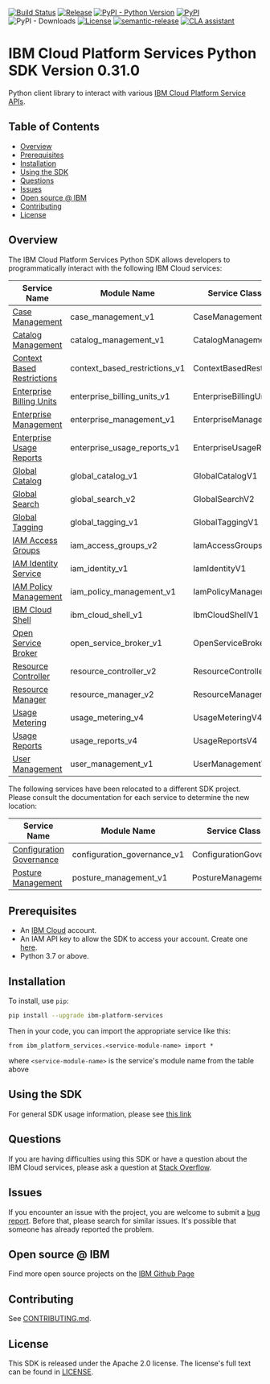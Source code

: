 [![Build Status](https://app.travis-ci.com/IBM/platform-services-python-sdk.svg?branch=main)](https://app.travis-ci.com/IBM/platform-services-python-sdk)
[![Release](https://img.shields.io/github/v/release/IBM/platform-services-python-sdk)](https://github.com/IBM/platform-services-python-sdk/releases/latest)
[![PyPI - Python Version](https://img.shields.io/pypi/pyversions/ibm-platform-services)](https://pypi.org/project/ibm-platform-services/)
[![PyPI](https://img.shields.io/pypi/v/ibm-platform-services)](https://pypi.org/project/ibm-platform-services/)
![PyPI - Downloads](https://img.shields.io/pypi/dm/ibm-platform-services)
[![License](https://img.shields.io/badge/License-Apache%202.0-blue.svg)](https://opensource.org/licenses/Apache-2.0)
[![semantic-release](https://img.shields.io/badge/%20%20%F0%9F%93%A6%F0%9F%9A%80-semantic--release-e10079.svg)](https://github.com/semantic-release/semantic-release)
[![CLA assistant](https://cla-assistant.io/readme/badge/IBM/platform-services-python-sdk)](https://cla-assistant.io/IBM/platform-services-python-sdk)


# IBM Cloud Platform Services Python SDK Version 0.31.0

Python client library to interact with various 
[IBM Cloud Platform Service APIs](https://cloud.ibm.com/docs?tab=api-docs&category=platform_services).

## Table of Contents

<!--
  The TOC below is generated using the `markdown-toc` node package.

      https://github.com/jonschlinkert/markdown-toc

  You should regenerate the TOC after making changes to this file.

      npx markdown-toc -i README.md
  -->

<!-- toc -->

- [Overview](#overview)
- [Prerequisites](#prerequisites)
- [Installation](#installation)
- [Using the SDK](#using-the-sdk)
- [Questions](#questions)
- [Issues](#issues)
- [Open source @ IBM](#open-source--ibm)
- [Contributing](#contributing)
- [License](#license)

<!-- tocstop -->

## Overview

The IBM Cloud Platform Services Python SDK allows developers to programmatically interact with the following 
IBM Cloud services:

Service Name | Module Name | Service Class Name
--- | --- | ---
[Case Management](https://cloud.ibm.com/apidocs/case-management?code=python) | case_management_v1 | CaseManagementV1
[Catalog Management](https://cloud.ibm.com/apidocs/resource-catalog/private-catalog?code=python) | catalog_management_v1 | CatalogManagementV1
[Context Based Restrictions](https://cloud.ibm.com/apidocs/context-based-restrictions?code=python) | context_based_restrictions_v1 | ContextBasedRestrictionsV1
[Enterprise Billing Units](https://cloud.ibm.com/apidocs/enterprise-apis/billing-unit?code=python) | enterprise_billing_units_v1 | EnterpriseBillingUnitsV1
[Enterprise Management](https://cloud.ibm.com/apidocs/enterprise-apis/enterprise?code=python) | enterprise_management_v1 | EnterpriseManagementV1
[Enterprise Usage Reports](https://cloud.ibm.com/apidocs/enterprise-apis/resource-usage-reports?code=python) | enterprise_usage_reports_v1 | EnterpriseUsageReportsV1
[Global Catalog](https://cloud.ibm.com/apidocs/resource-catalog/global-catalog?code=python) | global_catalog_v1 | GlobalCatalogV1
[Global Search](https://cloud.ibm.com/apidocs/search?code=python) | global_search_v2 | GlobalSearchV2
[Global Tagging](https://cloud.ibm.com/apidocs/tagging?code=python) | global_tagging_v1 | GlobalTaggingV1
[IAM Access Groups](https://cloud.ibm.com/apidocs/iam-access-groups?code=python) | iam_access_groups_v2 | IamAccessGroupsV2
[IAM Identity Service](https://cloud.ibm.com/apidocs/iam-identity-token-api?code=python) | iam_identity_v1 | IamIdentityV1
[IAM Policy Management](https://cloud.ibm.com/apidocs/iam-policy-management?code=python) | iam_policy_management_v1 | IamPolicyManagementV1
[IBM Cloud Shell](https://cloud.ibm.com/apidocs/cloudshell?code=python) | ibm_cloud_shell_v1 | IbmCloudShellV1
[Open Service Broker](https://cloud.ibm.com/apidocs/resource-controller/ibm-cloud-osb-api?code=python) | open_service_broker_v1 | OpenServiceBrokerV1
[Resource Controller](https://cloud.ibm.com/apidocs/resource-controller/resource-controller?code=python) | resource_controller_v2 | ResourceControllerV2
[Resource Manager](https://cloud.ibm.com/apidocs/resource-controller/resource-manager?code=python) | resource_manager_v2 | ResourceManagerV2
[Usage Metering](https://cloud.ibm.com/apidocs/usage-metering?code=python) | usage_metering_v4 | UsageMeteringV4
[Usage Reports](https://cloud.ibm.com/apidocs/metering-reporting?code=python) | usage_reports_v4 | UsageReportsV4
[User Management](https://cloud.ibm.com/apidocs/user-management?code=python) | user_management_v1 | UserManagementV1

The following services have been relocated to a different SDK project.
Please consult the documentation for each service to determine the new location:

Service Name | Module Name | Service Class Name
--- | --- | ---
[Configuration Governance](https://cloud.ibm.com/apidocs/security-compliance/config?code=python) | configuration_governance_v1 | ConfigurationGovernanceV1
[Posture Management](https://cloud.ibm.com/apidocs/security-compliance/posture?code=python) | posture_management_v1 | PostureManagementV1

## Prerequisites

[ibm-cloud-onboarding]: https://cloud.ibm.com/registration

* An [IBM Cloud][ibm-cloud-onboarding] account.
* An IAM API key to allow the SDK to access your account. Create one [here](https://cloud.ibm.com/iam/apikeys).
* Python 3.7 or above.

## Installation

To install, use `pip`:

```bash
pip install --upgrade ibm-platform-services
```

Then in your code, you can import the appropriate service like this:
```
from ibm_platform_services.<service-module-name> import *
```
where `<service-module-name>` is the service's module name from the table above

## Using the SDK
For general SDK usage information, please see [this link](https://github.com/IBM/ibm-cloud-sdk-common/blob/main/README.md)

## Questions
If you are having difficulties using this SDK or have a question about the IBM Cloud services,
please ask a question at
[Stack Overflow](http://stackoverflow.com/questions/ask?tags=ibm-cloud).

## Issues
If you encounter an issue with the project, you are welcome to submit a
[bug report](https://github.com/IBM/platform-services-python-sdk/issues).
Before that, please search for similar issues. It's possible that someone has already reported the problem.

## Open source @ IBM
Find more open source projects on the [IBM Github Page](http://ibm.github.io/)

## Contributing
See [CONTRIBUTING.md](https://github.com/IBM/platform-services-python-sdk/blob/main/CONTRIBUTING.md).

## License

This SDK is released under the Apache 2.0 license.
The license's full text can be found in [LICENSE](https://github.com/IBM/platform-services-python-sdk/blob/main/LICENSE).
